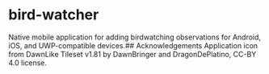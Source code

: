 # bird-watcher
 Native mobile application for adding birdwatching observations for Android, iOS, and UWP-compatible devices.## Acknowledgements
 Application icon from DawnLike Tileset v1.81 by DawnBringer and DragonDePlatino, CC-BY 4.0 license.  